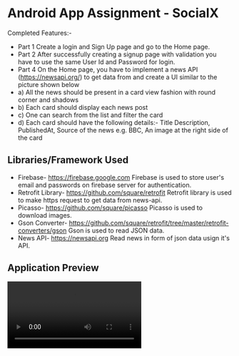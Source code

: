 
# Android App Assignment - SocialX

Completed Features:-
- Part 1 Create a login and Sign Up page and go to the Home page.
- Part 2 After successfully creating a signup page with validation you have to use the same User Id and Password for login.
- Part 4 On the Home page, you have to implement a news API (https://newsapi.org/) to get data from and create a UI similar to the picture shown below
- a) All the news should be present in a card view fashion with round corner and shadows
- b) Each card should display each news post
- c) One can search from the list and filter the card
- d) Each card should have the following details:- Title Description, PublishedAt, Source of the news e.g. BBC, An image at the right side of the card



## Libraries/Framework Used

- Firebase- https://firebase.google.com
Firebase is used to store user's email and passwords on firebase server for authentication.
- Retrofit Library- https://github.com/square/retrofit
Retrofit library is used to make https request to get data from news-api.
- Picasso- https://github.com/square/picasso
Picasso is used to download images.
- Gson Converter- https://github.com/square/retrofit/tree/master/retrofit-converters/gson Gson is used to read JSON data.
- News API- https://newsapi.org Read news in form of json data usign it's API.

## Application Preview

![SocailX Recording.mp4](https://user-images.githubusercontent.com/26095795/157433024-472d4b51-ff18-4bcb-9335-1d7536bc6200.mp4)

